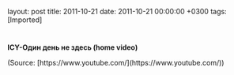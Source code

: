 layout: post
title: 2011-10-21
date: 2011-10-21 00:00:00 +0300
tags: [Imported]
# 

**ICY-Один день не здесь (home video)**

<div class="attribution">(<span>Source:</span> [https://www.youtube.com/](https://www.youtube.com/))</div>